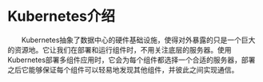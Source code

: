 # Kubernetes介绍
&emsp;&emsp;Kubernetes抽象了数据中心的硬件基础设施，使得对外暴露的只是一个巨大的资源地。它让我们在部署和运行组件时，不用关注底层的服务器。使用 Kubernetes部署多组件应用时，它会为每个组件都选择一个合适的服务器，部署之后它能够保证每个组件可以轻易地发现其他组件，并彼此之间实现通信。
